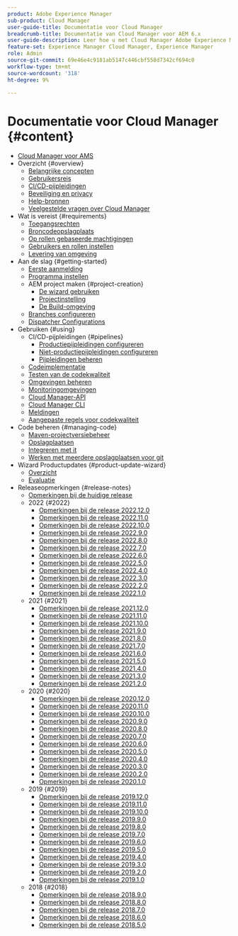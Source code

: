 ```yaml
---
product: Adobe Experience Manager
sub-product: Cloud Manager
user-guide-title: Documentatie voor Cloud Manager
breadcrumb-title: Documentatie van Cloud Manager voor AEM 6.x
user-guide-description: Leer hoe u met Cloud Manager Adobe Experience Manager for AMS in de cloud zelf kunt beheren.
feature-set: Experience Manager Cloud Manager, Experience Manager
role: Admin
source-git-commit: 69e46e4c9181ab5147c446cbf558d7342cf694c0
workflow-type: tm+mt
source-wordcount: '318'
ht-degree: 9%

---
```



# Documentatie voor Cloud Manager {#content}

+ [Cloud Manager voor AMS](introduction.md)
+ Overzicht {#overview}
   + [Belangrijke concepten](overview/key-concepts.md)
   + [Gebruikersreis](overview/user-journey.md)
   + [CI/CD-pijpleidingen](overview/ci-cd-pipelines.md)
   + [Beveiliging en privacy](overview/security-and-privacy.md)
   + [Help-bronnen](overview/help-resources.md)
   + [Veelgestelde vragen over Cloud Manager](overview/faqs.md)
+ Wat is vereist {#requirements}
   + [Toegangsrechten](requirements/access-rights.md)
   + [Broncodeopslagplaats](requirements/source-code-repository.md)
   + [Op rollen gebaseerde machtigingen](requirements/role-based-permissions.md)
   + [Gebruikers en rollen instellen](requirements/users-and-roles.md)
   + [Levering van omgeving](requirements/environment-provisioning.md)
+ Aan de slag {#getting-started}
   + [Eerste aanmelding](getting-started/first-time-login.md)
   + [Programma instellen](getting-started/program-setup.md)
   + AEM project maken {#project-creation}
      + [De wizard gebruiken](getting-started/using-the-wizard.md)
      + [Projectinstelling](getting-started/project-setup.md)
      + [De Build-omgeving](getting-started/build-environment.md)
   + [Branches configureren](getting-started/configuring-branches.md)
   + [Dispatcher Configurations](getting-started/dispatcher-configurations.md)
+ Gebruiken {#using}
   + CI/CD-pijpleidingen {#pipelines}
      + [Productiepijpleidingen configureren](using/production-pipelines.md)
      + [Niet-productiepijpleidingen configureren](using/non-production-pipelines.md)
      + [Pijpleidingen beheren](using/managing-pipelines.md)
   + [Codeimplementatie](using/code-deployment.md)
   + [Testen van de codekwaliteit](using/code-quality-testing.md)
   + [Omgevingen beheren](using/managing-environments.md)
   + [Monitoringomgevingen](using/monitoring-environments.md)
   + [Cloud Manager-API](https://developer.adobe.com/experience-cloud/cloud-manager/reference/api/)
   + [Cloud Manager CLI](https://github.com/adobe/aio-cli-plugin-cloudmanager/blob/main/README.md)
   + [Meldingen](using/notifications.md)
   + [Aangepaste regels voor codekwaliteit](using/custom-code-quality-rules.md)
+ Code beheren {#managing-code}
   + [Maven-projectversiebeheer](managing-code/maven-project-version.md)
   + [Opslagplaatsen](managing-code/repositories.md)
   + [Integreren met it](managing-code/git-integration.md)
   + [Werken met meerdere opslagplaatsen voor git](managing-code/multiple-git-repos.md)
+ Wizard Productupdates {#product-update-wizard}
   + [Overzicht](product-update-wizard/overview.md)
   + [Evaluatie](product-update-wizard/evaluation.md)
+ Releaseopmerkingen {#release-notes}
   + [Opmerkingen bij de huidige release](release-notes/current.md)
   + 2022 {#2022}
      + [Opmerkingen bij de release 2022.12.0](release-notes/2022/2022-12-0.md)
      + [Opmerkingen bij de release 2022.11.0](release-notes/2022/2022-11-0.md)
      + [Opmerkingen bij de release 2022.10.0](release-notes/2022/2022-10-0.md)
      + [Opmerkingen bij de release 2022.9.0](release-notes/2022/2022-9-0.md)
      + [Opmerkingen bij de release 2022.8.0](release-notes/2022/2022-8-0.md)
      + [Opmerkingen bij de release 2022.7.0](release-notes/2022/2022-7-0.md)
      + [Opmerkingen bij de release 2022.6.0](release-notes/2022/2022-6-0.md)
      + [Opmerkingen bij de release 2022.5.0](release-notes/2022/2022-5-0.md)
      + [Opmerkingen bij de release 2022.4.0](release-notes/2022/2022-4-0.md)
      + [Opmerkingen bij de release 2022.3.0](release-notes/2022/2022-3-0.md)
      + [Opmerkingen bij de release 2022.2.0](release-notes/2022/2022-2-0.md)
      + [Opmerkingen bij de release 2022.1.0](release-notes/2022/2022-1-0.md)
   + 2021 {#2021}
      + [Opmerkingen bij de release 2021.12.0](release-notes/2021/2021-12-0.md)
      + [Opmerkingen bij de release 2021.11.0](release-notes/2021/2021-11-0.md)
      + [Opmerkingen bij de release 2021.10.0](release-notes/2021/2021-10-0.md)
      + [Opmerkingen bij de release 2021.9.0](release-notes/2021/2021-9-0.md)
      + [Opmerkingen bij de release 2021.8.0](release-notes/2021/2021-8-0.md)
      + [Opmerkingen bij de release 2021.7.0](release-notes/2021/2021-7-0.md)
      + [Opmerkingen bij de release 2021.6.0](release-notes/2021/2021-6-0.md)
      + [Opmerkingen bij de release 2021.5.0](release-notes/2021/2021-5-0.md)
      + [Opmerkingen bij de release 2021.4.0](release-notes/2021/2021-4-0.md)
      + [Opmerkingen bij de release 2021.3.0](release-notes/2021/2021-3-0.md)
      + [Opmerkingen bij de release 2021.2.0](release-notes/2021/2021-2-0.md)
   + 2020 {#2020}
      + [Opmerkingen bij de release 2020.12.0](release-notes/2020/2020-12-0.md)
      + [Opmerkingen bij de release 2020.11.0](release-notes/2020/2020-11-0.md)
      + [Opmerkingen bij de release 2020.10.0](release-notes/2020/2020-10-0.md)
      + [Opmerkingen bij de release 2020.9.0](release-notes/2020/2020-9-0.md)
      + [Opmerkingen bij de release 2020.8.0](release-notes/2020/2020-8-0.md)
      + [Opmerkingen bij de release 2020.7.0](release-notes/2020/2020-7-0.md)
      + [Opmerkingen bij de release 2020.6.0](release-notes/2020/2020-6-0.md)
      + [Opmerkingen bij de release 2020.5.0](release-notes/2020/2020-5-0.md)
      + [Opmerkingen bij de release 2020.4.0](release-notes/2020/2020-4-0.md)
      + [Opmerkingen bij de release 2020.3.0](release-notes/2020/2020-3-0.md)
      + [Opmerkingen bij de release 2020.2.0](release-notes/2020/2020-2-0.md)
      + [Opmerkingen bij de release 2020.1.0](release-notes/2020/2020-1-0.md)
   + 2019 {#2019}
      + [Opmerkingen bij de release 2019.12.0](release-notes/2019/2019-12-0.md)
      + [Opmerkingen bij de release 2019.11.0](release-notes/2019/2019-11-0.md)
      + [Opmerkingen bij de release 2019.10.0](release-notes/2019/2019-10-0.md)
      + [Opmerkingen bij de release 2019.9.0](release-notes/2019/2019-9-0.md)
      + [Opmerkingen bij de release 2019.8.0](release-notes/2019/2019-8-0.md)
      + [Opmerkingen bij de release 2019.7.0](release-notes/2019/2019-7-0.md)
      + [Opmerkingen bij de release 2019.6.0](release-notes/2019/2019-6-0.md)
      + [Opmerkingen bij de release 2019.5.0](release-notes/2019/2019-5-0.md)
      + [Opmerkingen bij de release 2019.4.0](release-notes/2019/2019-4-0.md)
      + [Opmerkingen bij de release 2019.3.0](release-notes/2019/2019-3-0.md)
      + [Opmerkingen bij de release 2019.2.0](release-notes/2019/2019-2-0.md)
      + [Opmerkingen bij de release 2019.1.0](release-notes/2019/2019-1-0.md)
   + 2018 {#2018}
      + [Opmerkingen bij de release 2018.9.0](release-notes/2018/2018-9-0.md)
      + [Opmerkingen bij de release 2018.8.0](release-notes/2018/2018-8-0.md)
      + [Opmerkingen bij de release 2018.7.0](release-notes/2018/2018-7-0.md)
      + [Opmerkingen bij de release 2018.6.0](release-notes/2018/2018-6-0.md)
      + [Opmerkingen bij de release 2018.5.0](release-notes/2018/2018-5-0.md)
